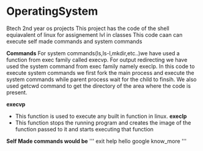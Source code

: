 # OperatingSystem
Btech 2nd year os projects
This project has the code of the shell equiavalent of linux for assignement lvl in classes
This code caan can execute self made commands and system commands 

__Commands__
For system commands(ls,ls-l,mkdir,etc..)we have used a function from exec family called execvp.
For output redirecting we have used the system command from exec family namely execlp.
In this code to execute system commands we first fork the main process and execute the system commands while parent process wait for the child to finsih.
We also used getcwd command to get the directory of the area where the code is present.

__execvp__
-   This function is used to execute any built in function in linux.
__execlp__
-   This function stops the running program and creates the image of the function passed to it and starts executing that function

__Self Made commands would be__
'''
   exit
   help
   hello
   google
   know_more
'''
